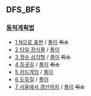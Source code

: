 ## DFS_BFS

### <a href="https://programmers.co.kr/learn/courses/30/parts/12263">동적계획법</a>
- <a href="https://programmers.co.kr/learn/courses/30/lessons/42895">1 N으로 표현</a> / <a href="https://github.com/QuarterBread/AlgorithmStudy/tree/master/Programmers/DFS_BFS/1%ED%83%80%EA%B2%9F%20%EB%84%98%EB%B2%84">풀이</a> ~~취소~~
- <a href="https://programmers.co.kr/learn/courses/30/lessons/43104">2 타일 장식물</a> / <a href="https://github.com/QuarterBread/AlgorithmStudy/tree/master/Programmers/DFS_BFS/2%EB%84%A4%ED%8A%B8%EC%9B%8C%ED%81%AC">풀이</a>
- <a href="https://programmers.co.kr/learn/courses/30/lessons/43105">3 정수 삼각형</a> / <a href="https://github.com/QuarterBread/AlgorithmStudy/tree/master/Programmers/DFS_BFS/3%EB%8B%A8%EC%96%B4%20%EB%B3%80%ED%99%98">풀이</a> ~~취소~~
- <a href="https://programmers.co.kr/learn/courses/30/lessons/42898">4 등굣길</a> / <a href="https://github.com/QuarterBread/AlgorithmStudy/tree/master/Programmers/DFS_BFS/4%EC%97%AC%ED%96%89%EA%B2%BD%EB%A1%9C">풀이</a> ~~취소~~
- <a href="https://programmers.co.kr/learn/courses/30/lessons/42896">5 카드게임</a> / <a href="https://github.com/QuarterBread/AlgorithmStudy/tree/master/Programmers/DFS_BFS/4%EC%97%AC%ED%96%89%EA%B2%BD%EB%A1%9C">풀이</a>
- <a href="https://programmers.co.kr/learn/courses/30/lessons/42897">6 도둑질</a> / <a href="https://github.com/QuarterBread/AlgorithmStudy/tree/master/Programmers/DFS_BFS/4%EC%97%AC%ED%96%89%EA%B2%BD%EB%A1%9C">풀이</a>
- <a href="https://programmers.co.kr/learn/courses/30/lessons/42899">7 서울에서 경산까지</a> / <a href="https://github.com/QuarterBread/AlgorithmStudy/tree/master/Programmers/DFS_BFS/4%EC%97%AC%ED%96%89%EA%B2%BD%EB%A1%9C">풀이</a> ~~취소~~
